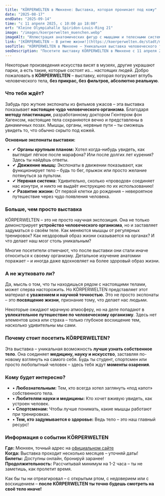 ```yaml
---
title: "КÖRPERWELTEN в Мюнхене: Выставка, которая проникает под кожу"
date: "2025-08-17"
endDate: "2025-09-14"
time: "с 11 апреля 2025, с 10:00 до 18:00"
ort: "Kleine Olympiahalle Spiridon-Louis-Ring 21"
image: "/images/koerperwelten_muenchen.webp"
imageAlt: "Иллюстрация анатомических фигур с мышцами и телесными системами из выставки KÖRPERWELTEN в Мюнхене"
link: "[KÖRPERWELTEN – В ритме жизни!](https://koerperwelten.de/stadt/muenchen/)"
seoTitle: "KÖRPERWELTEN в Мюнхене – Уникальная выставка человеческого тела"
seoDescription: "Посетите выставку KÖRPERWELTEN в Мюнхене с 11 апреля 2025 года. Откройте для себя удивительный мир человеческого тела, где наука и искусство встречаются в захватывающей экспозиции."
---
```


Некоторые произведения искусства висят в музеях, другие украшают парки, а есть такие, которые состоят из… настоящих людей. Добро пожаловать в **KÖRPERWELTEN** – выставку, которая погружает вглубь человеческого тела, **без прикрас, без фильтров, абсолютно реальную**.

### **Что тебя ждёт?**
Забудь про жуткие экспонаты из фильмов ужасов – эта выставка показывает **настоящее чудо человеческого организма**. Благодаря **методу пластинации**, разработанному доктором Гюнтером фон Хагенсом, настоящие тела сохраняются вечно и представлены в динамичных позах. Мышцы, органы, нервные пути – ты сможешь увидеть то, что обычно скрыто под кожей.

**Основные экспонаты выставки:**
- ✔ **Органы крупным планом:** Хотел когда-нибудь увидеть, как выглядит лёгкое после марафона? Или после долгих лет курения? Здесь ты найдёшь ответы.
- ✔ **Движение мышц:** Экспонаты в движении показывают, как функционирует тело – будь то бег, прыжок или просто желание потянуться за пультом.
- ✔ **Нервная система:** Удивительно, сколько «проводов» соединяет нас изнутри, и никто не выдаёт инструкцию по их использованию!
- ✔ **Развитие жизни:** От первой клетки до рождения – невероятное путешествие через чудо появления человека.

### **Больше, чем просто выставка**
KÖRPERWELTEN – это не просто научная экспозиция. Она не только демонстрирует **устройство человеческого организма**, но и заставляет задуматься о своём теле. Как меняются мышцы от регулярных тренировок? Как нездоровый образ жизни сказывается на органах? И что делает наш мозг столь уникальным?

Многие посетители отмечают, что после выставки они стали иначе относиться к своему организму. Детальное изучение анатомии поражает – и иногда даже вдохновляет на более здоровый образ жизни.

### **А не жутковато ли?**
Да, мысль о том, что ты находишься рядом с настоящими телами, может сперва насторожить. Но KÖRPERWELTEN представляет этот материал **с уважением и научной точностью**. Это не просто экспонаты – это **посвящение жизни**, признание тому, что делает нас людьми.

Некоторые ожидают мрачную атмосферу, но на деле попадают в **увлекательное путешествие по человеческому организму**. Здесь нет элементов шока или страха – только глубокое восхищение тем, насколько удивительны мы сами.

### **Почему стоит посетить KÖRPERWELTEN?**
Эта выставка – уникальная возможность **лучше узнать собственное тело**. Она соединяет **медицину, науку и искусство**, заставляя по-новому взглянуть на самого себя. Будь ты студент, спортсмен или просто любопытный человек – здесь тебя ждут **моменты озарения**.

### **Кому будет интересно?**
- • **Любознательным:** Тем, кто всегда хотел заглянуть «под капот» собственного тела.
- • **Любителям науки и медицины:** Кто хочет вживую увидеть, как устроен человек.
- • **Спортсменам:** Чтобы лучше понимать, какие мышцы работают при тренировках.
- • **Тем, кто задумывается о здоровье:** Ведь тело – это наш главный ресурс!

### **Информация о событии КÖRPERWELTEN**
**Где:** Мюнхен, точный адрес на [официальном сайте](https://koerperwelten.de/stadt/muenchen/)  
**Когда:** Выставка проходит несколько месяцев – уточняй даты!  
**Билеты:** Доступны онлайн, бронируй заранее!  
**Продолжительность:** Рассчитывай минимум на 1-2 часа – ты не заметишь, как пролетит время.

Как бы ты ни отреагировал – с открытым ртом, с недоверием или с восхищением – **после KÖRPERWELTEN ты точно будешь смотреть на своё тело иначе!**
